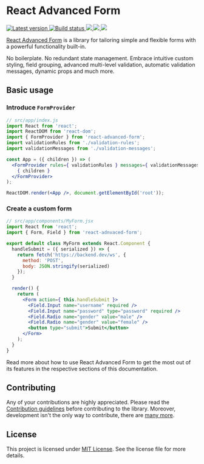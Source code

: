 # React Advanced Form

<p>
  <a href="https://www.npmjs.com/package/react-advanced-form">
    <img src="https://img.shields.io/npm/v/react-advanced-form.svg" title="Latest version" />
  </a>
  <a href="#">
    <img src="https://circleci.com/gh/kettanaito/react-advanced-form/tree/master.svg?style=shield" title="Build status" />
  </a>
    <a href="https://www.codefactor.io/repository/github/kettanaito/react-advanced-form" title="Code factor" target="_blank">
    <img src="https://www.codefactor.io/repository/github/kettanaito/react-advanced-form/badge" />
  </a>
  <a href="https://david-dm.org/kettanaito/react-advanced-form" title="Dependencies status">
    <img src="https://david-dm.org/kettanaito/react-advanced-form/status.svg" />
  </a>
  <a href="https://david-dm.org/kettanaito/react-advanced-form?type=dev" title="devDependencies status">
    <img src="https://david-dm.org/kettanaito/react-advanced-form/dev-status.svg" />
  </a>
</p>

[React Advanced Form](https://github.com/kettanaito/react-advanced-form) is a library for tailoring simple and flexible forms with a powerful functionality built-in.

No boilerplate. No redundant state management. Embrace intuitive custom styling, field grouping, advanced multi-level validation, automatic validation messages, dynamic props and much more.

## Basic usage
### Introduce `FormProvider`
```jsx
// src/app/index.js
import React from 'react';
import ReactDOM from 'react-dom';
import { FormProvider } from 'react-advanced-form';
import validationRules from './validation-rules';
import validationMessages from './validation-messages';

const App = ({ children }) => (
  <FormProvider rules={ validationRules } messages={ validationMessages }>
    { children }
  </FormProvider>
);

ReactDOM.render(<App />, document.getElementById('root'));
```

### Create a custom form
```jsx
// src/app/components/MyForm.jsx
import React from 'react';
import { Form, Field } from 'react-adnvaced-form';

export default class MyForm extends React.Component {
  handleSubmit = ({ serialized }) => {
    return fetch('https://backend.dev/ws', {
      method: 'POST',
      body: JSON.stringify(serialized)
    });
  }

  render() {
    return (
      <Form action={ this.handleSubmit }>
        <Field.Input name="username" required />
        <Field.Input name="password" type="password" required />
        <Field.Radio name="gender" value="male" />
        <Field.Radio name="gender" value="female" />
        <button type="submit">Submit</button>
      </Form>
    );
  }
}
```

Read more about how to use React Advanced Form to get the most out of its features in the respective sections of this documentation.

## Contributing
Any of your contributions are highly appreciated. Please read the [Contribution guidelines](./developers/contributing.md) before contributing to the library. Moreover, development isn't the only way to contribute, there are [many more](./developers/contributing.md#other-contributions).

## License
This project is licensed under [MIT License](https://github.com/kettanaito/react-advanced-form/blob/master/LICENSE). See the license file for more details.
